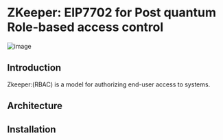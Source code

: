 # ZKeeper: EIP7702 for Post quantum Role-based access control 

![image](https://github.com/user-attachments/assets/fb63c8fc-f103-438d-b609-038cb448638f)

## Introduction
Zkeeper:(RBAC) is a model for authorizing end-user access to systems. 

## Architecture

## Installation



